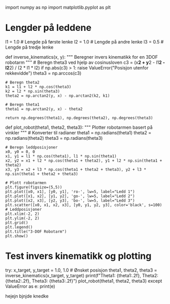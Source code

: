 import numpy as np
import matplotlib.pyplot as plt

# Lengder på leddene
l1 = 1.0  # Lengde på første lenke
l2 = 1.0  # Lengde på andre lenke
l3 = 0.5  # Lengde på tredje lenke

def inverse_kinematics(x, y):
    """
    Beregner invers kinematikk for en 3DOF robotarm
    """
    # Beregn theta3 ved hjelp av cosinusloven
    c3 = (x**2 + y**2 - l1**2 - l2**2) / (2 * l1 * l2)
    if np.abs(c3) > 1:
        raise ValueError("Posisjon utenfor rekkevidde")
    theta3 = np.arccos(c3)

    # Beregn theta2
    k1 = l1 + l2 * np.cos(theta3)
    k2 = l2 * np.sin(theta3)
    theta2 = np.arctan2(y, x) - np.arctan2(k2, k1)

    # Beregn theta1
    theta1 = np.arctan2(y, x) - theta2

    return np.degrees(theta1), np.degrees(theta2), np.degrees(theta3)

def plot_robot(theta1, theta2, theta3):
    """
    Plotter robotarmen basert på vinkler
    """
    # Konverter til radianer
    theta1 = np.radians(theta1)
    theta2 = np.radians(theta2)
    theta3 = np.radians(theta3)

    # Beregn leddposisjoner
    x0, y0 = 0, 0
    x1, y1 = l1 * np.cos(theta1), l1 * np.sin(theta1)
    x2, y2 = x1 + l2 * np.cos(theta1 + theta2), y1 + l2 * np.sin(theta1 + theta2)
    x3, y3 = x2 + l3 * np.cos(theta1 + theta2 + theta3), y2 + l3 * np.sin(theta1 + theta2 + theta3)

    # Plott robotarmen
    plt.figure(figsize=(5,5))
    plt.plot([x0, x1], [y0, y1], 'ro-', lw=5, label="Ledd 1")
    plt.plot([x1, x2], [y1, y2], 'go-', lw=5, label="Ledd 2")
    plt.plot([x2, x3], [y2, y3], 'bo-', lw=5, label="Ledd 3")
    plt.scatter([x0, x1, x2, x3], [y0, y1, y2, y3], color='black', s=100)  # Leddposisjoner
    plt.xlim(-2, 2)
    plt.ylim(-2, 2)
    plt.grid()
    plt.legend()
    plt.title("3-DOF Robotarm")
    plt.show()

# Test invers kinematikk og plotting
try:
    x_target, y_target = 1.0, 1.0  # Ønsket posisjon
    theta1, theta2, theta3 = inverse_kinematics(x_target, y_target)
    print(f"Theta1: {theta1:.2f}, Theta2: {theta2:.2f}, Theta3: {theta3:.2f}")
    plot_robot(theta1, theta2, theta3)
except ValueError as e:
    print(e)



hejejn
bjnjde
knedke

